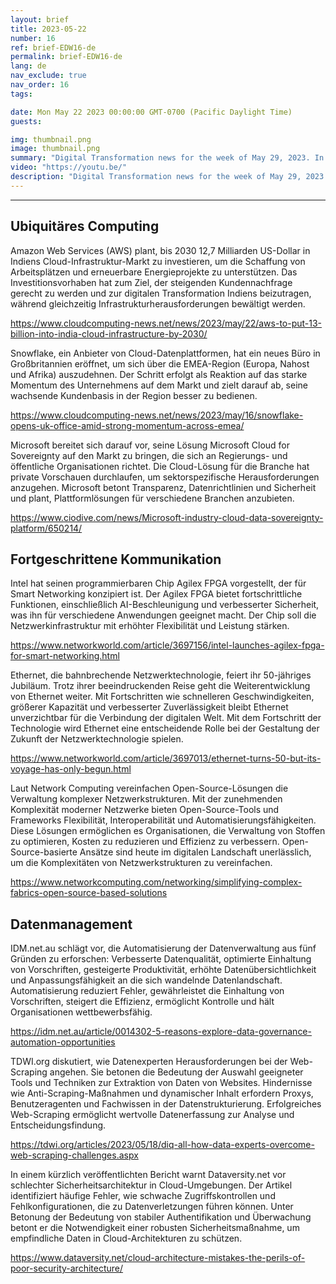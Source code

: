 ```yaml
---
layout: brief
title: 2023-05-22
number: 16
ref: brief-EDW16-de
permalink: brief-EDW16-de
lang: de
nav_exclude: true
nav_order: 16
tags:

date: Mon May 22 2023 00:00:00 GMT-0700 (Pacific Daylight Time)
guests:

img: thumbnail.png
image: thumbnail.png
summary: "Digital Transformation news for the week of May 29, 2023. In this episode."
video: "https://youtu.be/"
description: "Digital Transformation news for the week of May 29, 2023. In this episode."
---
```






---

## Ubiquitäres Computing

Amazon Web Services (AWS) plant, bis 2030 12,7 Milliarden US-Dollar in Indiens Cloud-Infrastruktur-Markt zu investieren, um die Schaffung von Arbeitsplätzen und erneuerbare Energieprojekte zu unterstützen. Das Investitionsvorhaben hat zum Ziel, der steigenden Kundennachfrage gerecht zu werden und zur digitalen Transformation Indiens beizutragen, während gleichzeitig Infrastrukturherausforderungen bewältigt werden.

[https://www.cloudcomputing-news.net/news/2023/may/22/aws-to-put-13-billion-into-india-cloud-infrastructure-by-2030/](https://www.cloudcomputing-news.net/news/2023/may/22/aws-to-put-13-billion-into-india-cloud-infrastructure-by-2030/)

Snowflake, ein Anbieter von Cloud-Datenplattformen, hat ein neues Büro in Großbritannien eröffnet, um sich über die EMEA-Region (Europa, Nahost und Afrika) auszudehnen. Der Schritt erfolgt als Reaktion auf das starke Momentum des Unternehmens auf dem Markt und zielt darauf ab, seine wachsende Kundenbasis in der Region besser zu bedienen.

[https://www.cloudcomputing-news.net/news/2023/may/16/snowflake-opens-uk-office-amid-strong-momentum-across-emea/](https://www.cloudcomputing-news.net/news/2023/may/16/snowflake-opens-uk-office-amid-strong-momentum-across-emea/)

Microsoft bereitet sich darauf vor, seine Lösung Microsoft Cloud for Sovereignty auf den Markt zu bringen, die sich an Regierungs- und öffentliche Organisationen richtet. Die Cloud-Lösung für die Branche hat private Vorschauen durchlaufen, um sektorspezifische Herausforderungen anzugehen. Microsoft betont Transparenz, Datenrichtlinien und Sicherheit und plant, Plattformlösungen für verschiedene Branchen anzubieten.

[https://www.ciodive.com/news/Microsoft-industry-cloud-data-sovereignty-platform/650214/](https://www.ciodive.com/news/Microsoft-industry-cloud-data-sovereignty-platform/650214/)

## Fortgeschrittene Kommunikation

Intel hat seinen programmierbaren Chip Agilex FPGA vorgestellt, der für Smart Networking konzipiert ist. Der Agilex FPGA bietet fortschrittliche Funktionen, einschließlich AI-Beschleunigung und verbesserter Sicherheit, was ihn für verschiedene Anwendungen geeignet macht. Der Chip soll die Netzwerkinfrastruktur mit erhöhter Flexibilität und Leistung stärken.

[https://www.networkworld.com/article/3697156/intel-launches-agilex-fpga-for-smart-networking.html](https://www.networkworld.com/article/3697156/intel-launches-agilex-fpga-for-smart-networking.html)

Ethernet, die bahnbrechende Netzwerktechnologie, feiert ihr 50-jähriges Jubiläum. Trotz ihrer beeindruckenden Reise geht die Weiterentwicklung von Ethernet weiter. Mit Fortschritten wie schnelleren Geschwindigkeiten, größerer Kapazität und verbesserter Zuverlässigkeit bleibt Ethernet unverzichtbar für die Verbindung der digitalen Welt. Mit dem Fortschritt der Technologie wird Ethernet eine entscheidende Rolle bei der Gestaltung der Zukunft der Netzwerktechnologie spielen.

[https://www.networkworld.com/article/3697013/ethernet-turns-50-but-its-voyage-has-only-begun.html](https://www.networkworld.com/article/3697013/ethernet-turns-50-but-its-voyage-has-only-begun.html)

Laut Network Computing vereinfachen Open-Source-Lösungen die Verwaltung komplexer Netzwerkstrukturen. Mit der zunehmenden Komplexität moderner Netzwerke bieten Open-Source-Tools und Frameworks Flexibilität, Interoperabilität und Automatisierungsfähigkeiten. Diese Lösungen ermöglichen es Organisationen, die Verwaltung von Stoffen zu optimieren, Kosten zu reduzieren und Effizienz zu verbessern. Open-Source-basierte Ansätze sind heute im digitalen Landschaft unerlässlich, um die Komplexitäten von Netzwerkstrukturen zu vereinfachen.

[https://www.networkcomputing.com/networking/simplifying-complex-fabrics-open-source-based-solutions](https://www.networkcomputing.com/networking/simplifying-complex-fabrics-open-source-based-solutions)

## Datenmanagement

IDM.net.au schlägt vor, die Automatisierung der Datenverwaltung aus fünf Gründen zu erforschen: Verbesserte Datenqualität, optimierte Einhaltung von Vorschriften, gesteigerte Produktivität, erhöhte Datenübersichtlichkeit und Anpassungsfähigkeit an die sich wandelnde Datenlandschaft. Automatisierung reduziert Fehler, gewährleistet die Einhaltung von Vorschriften, steigert die Effizienz, ermöglicht Kontrolle und hält Organisationen wettbewerbsfähig.

[https://idm.net.au/article/0014302-5-reasons-explore-data-governance-automation-opportunities](https://idm.net.au/article/0014302-5-reasons-explore-data-governance-automation-opportunities)

TDWI.org diskutiert, wie Datenexperten Herausforderungen bei der Web-Scraping angehen. Sie betonen die Bedeutung der Auswahl geeigneter Tools und Techniken zur Extraktion von Daten von Websites. Hindernisse wie Anti-Scraping-Maßnahmen und dynamischer Inhalt erfordern Proxys, Benutzeragenten und Fachwissen in der Datenstrukturierung. Erfolgreiches Web-Scraping ermöglicht wertvolle Datenerfassung zur Analyse und Entscheidungsfindung.

[https://tdwi.org/articles/2023/05/18/diq-all-how-data-experts-overcome-web-scraping-challenges.aspx](https://tdwi.org/articles/2023/05/18/diq-all-how-data-experts-overcome-web-scraping-challenges.aspx)

In einem kürzlich veröffentlichten Bericht warnt Dataversity.net vor schlechter Sicherheitsarchitektur in Cloud-Umgebungen. Der Artikel identifiziert häufige Fehler, wie schwache Zugriffskontrollen und Fehlkonfigurationen, die zu Datenverletzungen führen können. Unter Betonung der Bedeutung von stabiler Authentifikation und Überwachung betont er die Notwendigkeit einer robusten Sicherheitsmaßnahme, um empfindliche Daten in Cloud-Architekturen zu schützen.

[https://www.dataversity.net/cloud-architecture-mistakes-the-perils-of-poor-security-architecture/](https://www.dataversity.net/cloud-architecture-mistakes-the-perils-of-poor-security-architecture/)


